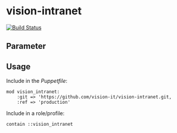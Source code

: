 # vision-intranet

[![Build Status](https://travis-ci.org/vision-it/vision-intranet.svg?branch=production)](https://travis-ci.org/vision-it/vision-intranet)

## Parameter


## Usage

Include in the *Puppetfile*:

```
mod vision_intranet:
    :git => 'https://github.com/vision-it/vision-intranet.git,
    :ref => 'production'
```

Include in a role/profile:

```puppet
contain ::vision_intranet
```

